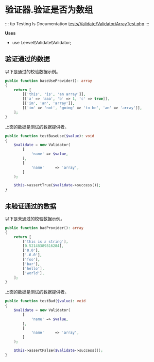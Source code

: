 # 验证器.验证是否为数组

::: tip Testing Is Documentation
[tests/Validate/Validator/ArrayTest.php](https://github.com/hunzhiwange/framework/blob/master/tests/Validate/Validator/ArrayTest.php)
:::
    
**Uses**

 * use Leevel\Validate\Validator;

## 验证通过的数据

以下是通过的校验数据示例。

``` php
public function baseUseProvider(): array
{
    return [
        [['this', 'is', 'an array']],
        [['a' => 'aaa', 'b' => 1, 'c' => true]],
        [['im', 'an', 'array']],
        [['im' => 'not', 'going' => 'to be', 'an' => 'array']],
    ];
}
```

上面的数据是测试的数据提供者。


``` php
public function testBaseUse($value): void
{
    $validate = new Validator(
        [
            'name' => $value,
        ],
        [
            'name'     => 'array',
        ]
    );

    $this->assertTrue($validate->success());
}
```
    
## 未验证通过的数据

以下是未通过的校验数据示例。

``` php
public function badProvider(): array
{
    return [
        ['this is a string'],
        [0.52148389816284],
        ['0.0'],
        ['-0.0'],
        ['foo'],
        ['bar'],
        ['hello'],
        ['world'],
    ];
}
```

上面的数据是测试的数据提供者。


``` php
public function testBad($value): void
{
    $validate = new Validator(
        [
            'name' => $value,
        ],
        [
            'name'     => 'array',
        ]
    );

    $this->assertFalse($validate->success());
}
```